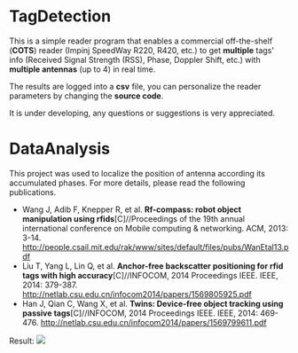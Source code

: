 # TagDetection

This is a simple reader program that enables a commercial off-the-shelf (**COTS**) reader (Impinj SpeedWay R220, R420, etc.) to get **multiple** tags' info (Received Signal Strength (RSS), Phase, Doppler Shift, etc.) with **multiple antennas** (up to 4) in real time.

The results are logged into a **csv** file, you can personalize the reader parameters by changing the **source code**.

It is under developing, any questions or suggestions is very appreciated.


# DataAnalysis
This project was used to localize the position of antenna according its accumulated phases. For more details, please read the following publications.
* Wang J, Adib F, Knepper R, et al. **Rf-compass: robot object manipulation using rfids**[C]//Proceedings of the 19th annual international conference on Mobile computing & networking. ACM, 2013: 3-14. http://people.csail.mit.edu/rak/www/sites/default/files/pubs/WanEtal13.pdf
* Liu T, Yang L, Lin Q, et al. **Anchor-free backscatter positioning for rfid tags with high accuracy**[C]//INFOCOM, 2014 Proceedings IEEE. IEEE, 2014: 379-387. http://netlab.csu.edu.cn/infocom2014/papers/1569805925.pdf
* Han J, Qian C, Wang X, et al. **Twins: Device-free object tracking using passive tags**[C]//INFOCOM, 2014 Proceedings IEEE. IEEE, 2014: 469-476. http://netlab.csu.edu.cn/infocom2014/papers/1569799611.pdf


Result:
![](https://github.com/MarinYoung4596/RFID-READER/blob/master/DataAnalysis/MATLAB/COTS/sketch.png)